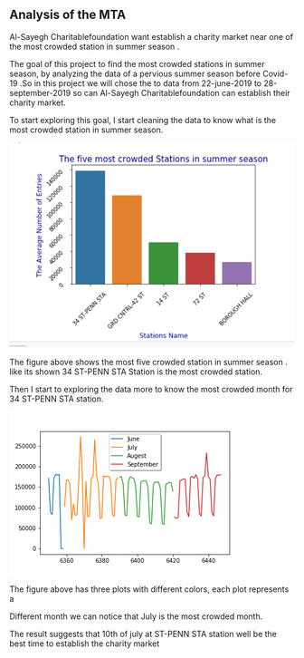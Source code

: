 ## Analysis of the MTA

Al-Sayegh Charitablefoundation want establish a charity market near one of the most crowded station in summer season .

The goal of this project to find the most crowded stations in summer season, by analyzing the data of a pervious summer season before Covid-19 .So in this project we will chose the to data from 22-june-2019 to 28-september-2019 so can Al-Sayegh Charitablefoundation can establish their charity market.

To start exploring this goal, I start cleaning the data to know what is the most crowded station in summer season.

![image](https://github.com/nisreenabdullah6/MTA-Project/blob/main/Top%20five%20after1.png)

The figure above shows the most five crowded station in summer season . like its shown 34 ST-PENN STA Station is the most crowded station.

Then I start to exploring the data more to know the most crowded month for 34 ST-PENN STA station.

![image](https://github.com/nisreenabdullah6/MTA-Project/blob/main/monthplot.png)

The figure above has three plots with different colors, each plot represents a

Different month we can notice that July is the most crowded month.

The result suggests that 10th of july at ST-PENN STA station well be the best time to establish the charity market
